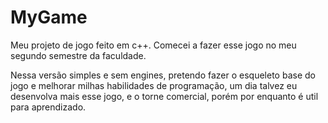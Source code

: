 # MyGame
Meu projeto de jogo feito em c++.
Comecei a fazer esse jogo no meu segundo semestre da faculdade.

Nessa versão simples e sem engines, pretendo fazer o esqueleto base do jogo e melhorar milhas habilidades de programação, um dia talvez eu desenvolva mais esse jogo, e o torne comercial, porém por enquanto é util para aprendizado.

